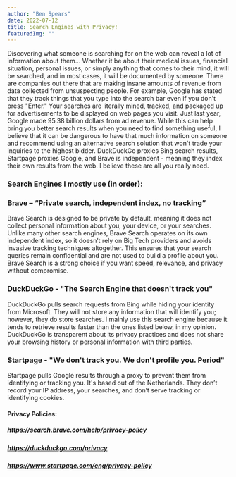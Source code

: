 ```yaml
---
author: "Ben Spears"
date: 2022-07-12
title: Search Engines with Privacy!
featuredImg: ""
---
```


Discovering what someone is searching for on the web can reveal a lot of information about them... Whether it be about their medical issues, financial situation, personal issues, or simply anything that comes to their mind, it will be searched, and in most cases, it will be documented by someone. There are companies out there that are making insane amounts of revenue from data collected from unsuspecting people. For example, Google has stated that they track things that you type into the search bar even if you don't press "Enter." Your searches are literally mined, tracked, and packaged up for advertisements to be displayed on web pages you visit. Just last year, Google made 95.38 billion dollars from ad revenue. While this can help bring you better search results when you need to find something useful, I believe that it can be dangerous to have that much information on someone and recommend using an alternative search solution that won't trade your inquiries to the highest bidder. DuckDuckGo proxies Bing search results, Startpage proxies Google, and Brave is independent - meaning they index their own results from the web. I believe these are all you really need.

### **Search Engines I mostly use (in order):**

### Brave – “Private search, independent index, no tracking”
Brave Search is designed to be private by default, meaning it does not collect personal information about you, your device, or your searches. Unlike many other search engines, Brave Search operates on its own independent index, so it doesn’t rely on Big Tech providers and avoids invasive tracking techniques altogether. This ensures that your search queries remain confidential and are not used to build a profile about you. Brave Search is a strong choice if you want speed, relevance, and privacy without compromise.

### DuckDuckGo - "The Search Engine that doesn't track you"
DuckDuckGo pulls search requests from Bing while hiding your identity from Microsoft. They will not store any information that will identify you; however, they do store searches. I mainly use this search engine because it tends to retrieve results faster than the ones listed below, in my opinion. DuckDuckGo is transparent about its privacy practices and does not share your browsing history or personal information with third parties.

### Startpage - "We don't track you. We don't profile you. Period"
Startpage pulls Google results through a proxy to prevent them from identifying or tracking you. It's based out of the Netherlands. They don’t record your IP address, your searches, and don’t serve tracking or identifying cookies.




#### Privacy Policies:
##### https://search.brave.com/help/privacy-policy

##### https://duckduckgo.com/privacy

##### https://www.startpage.com/eng/privacy-policy
